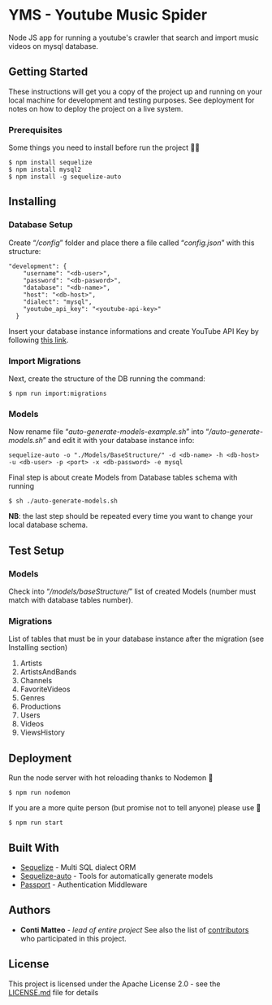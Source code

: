 # YMS - Youtube Music Spider
Node JS app for running a youtube's crawler that search and import music videos on mysql database.


## Getting Started

These instructions will get you a copy of the project up and running on your local machine for development and testing purposes. See deployment for notes on how to deploy the project on a live system.

### Prerequisites
Some things you need to install before run the project ✌🏼
```
$ npm install sequelize
$ npm install mysql2
$ npm install -g sequelize-auto
```


## Installing

### Database Setup
Create “*/config*” folder and place there a file called “*config.json*” with this structure:
```
"development": {
    "username": "<db-user>",
    "password": "<db-pasword>",
    "database": "<db-name>",
    "host": "<db-host>",
    "dialect": "mysql",
    "youtube_api_key": "<youtube-api-key>"
  }
```
Insert your database instance informations and create YouTube API Key by following [this link](https://developers.google.com/youtube/v3/getting-started).

### Import Migrations
Next, create the structure of the DB running the command:
```
$ npm run import:migrations
```

### Models
Now rename file “*auto-generate-models-example.sh*” into “*/auto-generate-models.sh*” and edit it with your database instance info: 
```
sequelize-auto -o "./Models/BaseStructure/" -d <db-name> -h <db-host> -u <db-user> -p <port> -x <db-password> -e mysql
```

Final step is about create Models from Database tables schema with running
```
$ sh ./auto-generate-models.sh
```
**NB**: the last step should be repeated every time you want to change your local database schema.


## Test Setup

### Models
Check into “*/models/baseStructure/*” list of created Models (number must match with database tables number).

### Migrations
List of tables that must be in your database instance after the migration (see Installing section)
1. Artists
2. ArtistsAndBands
3. Channels
4. FavoriteVideos
5. Genres
6. Productions
7. Users
8. Videos
9. ViewsHistory


## Deployment

Run the node server with hot reloading thanks to Nodemon 🚀
```
$ npm run nodemon
```

If you are a more quite person (but promise not to tell anyone) please use 🛵
```
$ npm run start
```


## Built With

* [Sequelize](https://github.com/sequelize/sequelize) - Multi SQL dialect ORM
* [Sequelize-auto](https://github.com/sequelize/sequelize-auto) - Tools for automatically generate models
* [Passport](https://github.com/jaredhanson/passport) - Authentication Middleware

## Authors

* **Conti Matteo** - *lead of entire project* 
See also the list of [contributors](https://github.com/contimatteo/Youtube-Music-Spider/graphs/contributors) who participated in this project.

## License

This project is licensed under the Apache License 2.0 - see the [LICENSE.md](LICENSE.md) file for details

